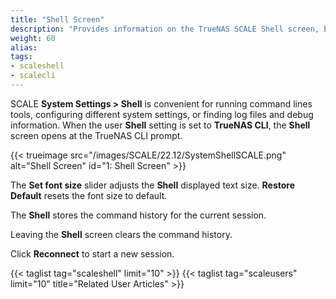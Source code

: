 ```yaml
---
title: "Shell Screen"
description: "Provides information on the TrueNAS SCALE Shell screen, buttons, and slider."
weight: 60
alias:
tags:
- scaleshell
- scalecli
---
```


SCALE **System Settings > Shell** is convenient for running command lines tools, configuring different system settings, or finding log files and debug information.
When the user **Shell** setting is set to **TrueNAS CLI**, the **Shell** screen opens at the TrueNAS CLI prompt.

{{< trueimage src="/images/SCALE/22.12/SystemShellSCALE.png" alt="Shell Screen" id="1: Shell Screen" >}}

The **Set font size** slider adjusts the **Shell** displayed text size.
**Restore Default** resets the font size to default.

The **Shell** stores the command history for the current session.

Leaving the **Shell** screen clears the command history.

Click **Reconnect** to start a new session.

{{< taglist tag="scaleshell" limit="10" >}}
{{< taglist tag="scaleusers" limit="10" title="Related User Articles" >}}